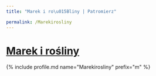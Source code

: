 ```yaml
---
title: "Marek i ro\u015Bliny | Patromierz"

permalink: /Marekirosliny
---
```


# [Marek i rośliny](https://patronite.pl/Marekirosliny)

{% include profile.md name="Marekirosliny" prefix="m" %}
